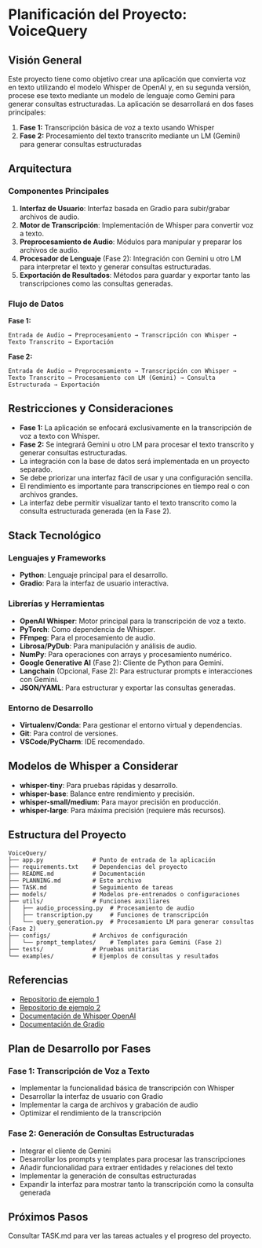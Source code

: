 # Planificación del Proyecto: VoiceQuery

## Visión General
Este proyecto tiene como objetivo crear una aplicación que convierta voz en texto utilizando el modelo Whisper de OpenAI y, en su segunda versión, procese ese texto mediante un modelo de lenguaje como Gemini para generar consultas estructuradas. La aplicación se desarrollará en dos fases principales:

1. **Fase 1:** Transcripción básica de voz a texto usando Whisper
2. **Fase 2:** Procesamiento del texto transcrito mediante un LM (Gemini) para generar consultas estructuradas

## Arquitectura

### Componentes Principales
1. **Interfaz de Usuario**: Interfaz basada en Gradio para subir/grabar archivos de audio.
2. **Motor de Transcripción**: Implementación de Whisper para convertir voz a texto.
3. **Preprocesamiento de Audio**: Módulos para manipular y preparar los archivos de audio.
4. **Procesador de Lenguaje** (Fase 2): Integración con Gemini u otro LM para interpretar el texto y generar consultas estructuradas.
5. **Exportación de Resultados**: Métodos para guardar y exportar tanto las transcripciones como las consultas generadas.

### Flujo de Datos
**Fase 1:**
```
Entrada de Audio → Preprocesamiento → Transcripción con Whisper → Texto Transcrito → Exportación
```

**Fase 2:**
```
Entrada de Audio → Preprocesamiento → Transcripción con Whisper → Texto Transcrito → Procesamiento con LM (Gemini) → Consulta Estructurada → Exportación
```

## Restricciones y Consideraciones
- **Fase 1:** La aplicación se enfocará exclusivamente en la transcripción de voz a texto con Whisper.
- **Fase 2:** Se integrará Gemini u otro LM para procesar el texto transcrito y generar consultas estructuradas.
- La integración con la base de datos será implementada en un proyecto separado.
- Se debe priorizar una interfaz fácil de usar y una configuración sencilla.
- El rendimiento es importante para transcripciones en tiempo real o con archivos grandes.
- La interfaz debe permitir visualizar tanto el texto transcrito como la consulta estructurada generada (en la Fase 2).

## Stack Tecnológico

### Lenguajes y Frameworks
- **Python**: Lenguaje principal para el desarrollo.
- **Gradio**: Para la interfaz de usuario interactiva.

### Librerías y Herramientas
- **OpenAI Whisper**: Motor principal para la transcripción de voz a texto.
- **PyTorch**: Como dependencia de Whisper.
- **FFmpeg**: Para el procesamiento de audio.
- **Librosa/PyDub**: Para manipulación y análisis de audio.
- **NumPy**: Para operaciones con arrays y procesamiento numérico.
- **Google Generative AI** (Fase 2): Cliente de Python para Gemini.
- **Langchain** (Opcional, Fase 2): Para estructurar prompts e interacciones con Gemini.
- **JSON/YAML**: Para estructurar y exportar las consultas generadas.

### Entorno de Desarrollo
- **Virtualenv/Conda**: Para gestionar el entorno virtual y dependencias.
- **Git**: Para control de versiones.
- **VSCode/PyCharm**: IDE recomendado.

## Modelos de Whisper a Considerar
- **whisper-tiny**: Para pruebas rápidas y desarrollo.
- **whisper-base**: Balance entre rendimiento y precisión.
- **whisper-small/medium**: Para mayor precisión en producción.
- **whisper-large**: Para máxima precisión (requiere más recursos).

## Estructura del Proyecto
```
VoiceQuery/
├── app.py              # Punto de entrada de la aplicación
├── requirements.txt    # Dependencias del proyecto
├── README.md           # Documentación
├── PLANNING.md         # Este archivo
├── TASK.md             # Seguimiento de tareas
├── models/             # Modelos pre-entrenados o configuraciones
├── utils/              # Funciones auxiliares
│   ├── audio_processing.py  # Procesamiento de audio
│   ├── transcription.py     # Funciones de transcripción
│   └── query_generation.py  # Procesamiento LM para generar consultas (Fase 2)
├── configs/            # Archivos de configuración
│   └── prompt_templates/    # Templates para Gemini (Fase 2)
├── tests/              # Pruebas unitarias
└── examples/           # Ejemplos de consultas y resultados
```

## Referencias
- [Repositorio de ejemplo 1](https://github.com/EnkrateiaLucca/audio_transcription_app_version_2)
- [Repositorio de ejemplo 2](https://github.com/xAlpharax/whisper-stt-gradio)
- [Documentación de Whisper OpenAI](https://github.com/openai/whisper)
- [Documentación de Gradio](https://www.gradio.app/docs/)

## Plan de Desarrollo por Fases

### Fase 1: Transcripción de Voz a Texto
- Implementar la funcionalidad básica de transcripción con Whisper
- Desarrollar la interfaz de usuario con Gradio
- Implementar la carga de archivos y grabación de audio
- Optimizar el rendimiento de la transcripción

### Fase 2: Generación de Consultas Estructuradas
- Integrar el cliente de Gemini
- Desarrollar los prompts y templates para procesar las transcripciones
- Añadir funcionalidad para extraer entidades y relaciones del texto
- Implementar la generación de consultas estructuradas
- Expandir la interfaz para mostrar tanto la transcripción como la consulta generada

## Próximos Pasos
Consultar TASK.md para ver las tareas actuales y el progreso del proyecto.